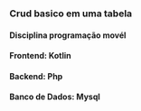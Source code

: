### Crud basico em uma tabela
#### Disciplina programação movél
#### Frontend: Kotlin
#### Backend: Php
#### Banco de Dados: Mysql
